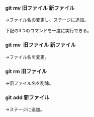 ### git mv 旧ファイル 新ファイル
→ファイル名の変更し、ステージに追加。

下記の3つのコマンドを一度に実行できる。

### git mv  旧ファイル 新ファイル 
→ファイル名を変更。

### git rm 旧ファイル
→旧ファイル名を削除。

### git add 新ファイル
→ステージに追加。
